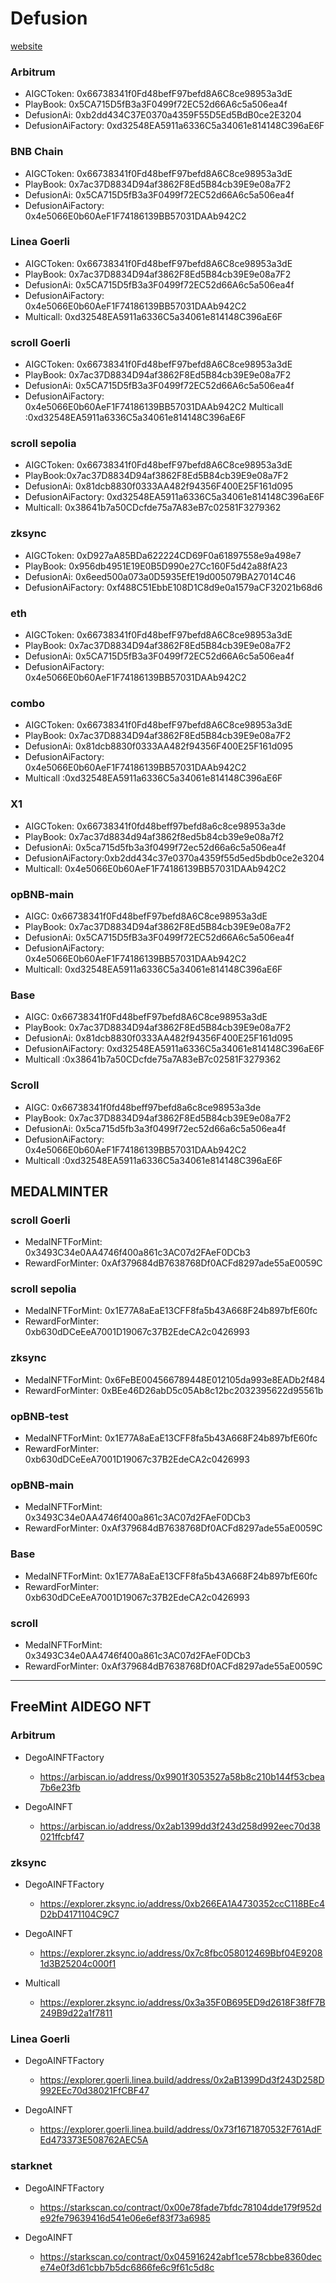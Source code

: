# Defusion

[website](https://defusion.ai/)

### Arbitrum
- AIGCToken: 0x66738341f0Fd48befF97befd8A6C8ce98953a3dE
- PlayBook: 0x5CA715D5fB3a3F0499f72EC52d66A6c5a506ea4f
- DefusionAi: 0xb2dd434C37E0370a4359F55D5Ed5BdB0ce2E3204
- DefusionAiFactory: 0xd32548EA5911a6336C5a34061e814148C396aE6F

### BNB Chain
- AIGCToken: 0x66738341f0Fd48befF97befd8A6C8ce98953a3dE
- PlayBook: 0x7ac37D8834D94af3862F8Ed5B84cb39E9e08a7F2
- DefusionAi: 0x5CA715D5fB3a3F0499f72EC52d66A6c5a506ea4f
- DefusionAiFactory: 0x4e5066E0b60AeF1F74186139BB57031DAAb942C2

### Linea Goerli
- AIGCToken: 0x66738341f0Fd48befF97befd8A6C8ce98953a3dE
- PlayBook: 0x7ac37D8834D94af3862F8Ed5B84cb39E9e08a7F2
- DefusionAi: 0x5CA715D5fB3a3F0499f72EC52d66A6c5a506ea4f
- DefusionAiFactory: 0x4e5066E0b60AeF1F74186139BB57031DAAb942C2
- Multicall: 0xd32548EA5911a6336C5a34061e814148C396aE6F

### scroll Goerli
- AIGCToken: 0x66738341f0Fd48befF97befd8A6C8ce98953a3dE
- PlayBook: 0x7ac37D8834D94af3862F8Ed5B84cb39E9e08a7F2
- DefusionAi: 0x5CA715D5fB3a3F0499f72EC52d66A6c5a506ea4f
- DefusionAiFactory: 0x4e5066E0b60AeF1F74186139BB57031DAAb942C2
Multicall :0xd32548EA5911a6336C5a34061e814148C396aE6F

### scroll sepolia
- AIGCToken: 0x66738341f0Fd48befF97befd8A6C8ce98953a3dE
- PlayBook:0x7ac37D8834D94af3862F8Ed5B84cb39E9e08a7F2
- DefusionAi: 0x81dcb8830f0333AA482f94356F400E25F161d095
- DefusionAiFactory: 0xd32548EA5911a6336C5a34061e814148C396aE6F
- Multicall: 0x38641b7a50CDcfde75a7A83eB7c02581F3279362

### zksync
- AIGCToken: 0xD927aA85BDa622224CD69F0a61897558e9a498e7
- PlayBook: 0x956db4951E19E0B5D990e27Cc160F5d42a88fA23
- DefusionAi: 0x6eed500a073a0D5935EfE19d005079BA27014C46
- DefusionAiFactory: 0xf488C51EbbE108D1C8d9e0a1579aCF32021b68d6

### eth
- AIGCToken: 0x66738341f0Fd48befF97befd8A6C8ce98953a3dE
- PlayBook: 0x7ac37D8834D94af3862F8Ed5B84cb39E9e08a7F2
- DefusionAi: 0x5CA715D5fB3a3F0499f72EC52d66A6c5a506ea4f
- DefusionAiFactory: 0x4e5066E0b60AeF1F74186139BB57031DAAb942C2

### combo
- AIGCToken: 0x66738341f0Fd48befF97befd8A6C8ce98953a3dE
- PlayBook: 0x7ac37D8834D94af3862F8Ed5B84cb39E9e08a7F2
- DefusionAi: 0x81dcb8830f0333AA482f94356F400E25F161d095
- DefusionAiFactory: 0x4e5066E0b60AeF1F74186139BB57031DAAb942C2
- Multicall :0xd32548EA5911a6336C5a34061e814148C396aE6F

### X1
- AIGCToken: 0x66738341f0fd48beff97befd8a6c8ce98953a3de
- PlayBook: 0x7ac37d8834d94af3862f8ed5b84cb39e9e08a7f2
- DefusionAi: 0x5ca715d5fb3a3f0499f72ec52d66a6c5a506ea4f
- DefusionAiFactory:0xb2dd434c37e0370a4359f55d5ed5bdb0ce2e3204
- Multicall: 0x4e5066E0b60AeF1F74186139BB57031DAAb942C2

### opBNB-main
- AIGC: 0x66738341f0Fd48befF97befd8A6C8ce98953a3dE
- PlayBook: 0x7ac37D8834D94af3862F8Ed5B84cb39E9e08a7F2
- DefusionAi: 0x5CA715D5fB3a3F0499f72EC52d66A6c5a506ea4f
- DefusionAiFactory: 0x4e5066E0b60AeF1F74186139BB57031DAAb942C2
- Multicall: 0xd32548EA5911a6336C5a34061e814148C396aE6F

### Base
- AIGC: 0x66738341f0Fd48befF97befd8A6C8ce98953a3dE
- PlayBook: 0x7ac37D8834D94af3862F8Ed5B84cb39E9e08a7F2
- DefusionAi: 0x81dcb8830f0333AA482f94356F400E25F161d095
- DefusionAiFactory: 0xd32548EA5911a6336C5a34061e814148C396aE6F
- Multicall :0x38641b7a50CDcfde75a7A83eB7c02581F3279362

### Scroll
- AIGC: 0x66738341f0fd48beff97befd8a6c8ce98953a3de
- PlayBook: 0x7ac37D8834D94af3862F8Ed5B84cb39E9e08a7F2
- DefusionAi: 0x5ca715d5fb3a3f0499f72ec52d66a6c5a506ea4f
- DefusionAiFactory: 0x4e5066E0b60AeF1F74186139BB57031DAAb942C2
- Multicall :0xd32548EA5911a6336C5a34061e814148C396aE6F

## MEDALMINTER

### scroll Goerli
- MedalNFTForMint: 0x3493C34e0AA4746f400a861c3AC07d2FAeF0DCb3
- RewardForMinter: 0xAf379684dB7638768Df0ACFd8297ade55aE0059C

### scroll sepolia
- MedalNFTForMint: 0x1E77A8aEaE13CFF8fa5b43A668F24b897bfE60fc
- RewardForMinter: 0xb630dDCeEeA7001D19067c37B2EdeCA2c0426993

### zksync
- MedalNFTForMint: 0x6FeBE004566789448E012105da993e8EADb2f484
- RewardForMinter: 0xBEe46D26abD5c05Ab8c12bc2032395622d95561b

### opBNB-test
- MedalNFTForMint: 0x1E77A8aEaE13CFF8fa5b43A668F24b897bfE60fc
- RewardForMinter: 0xb630dDCeEeA7001D19067c37B2EdeCA2c0426993

### opBNB-main
- MedalNFTForMint: 0x3493C34e0AA4746f400a861c3AC07d2FAeF0DCb3
- RewardForMinter: 0xAf379684dB7638768Df0ACFd8297ade55aE0059C

### Base
- MedalNFTForMint: 0x1E77A8aEaE13CFF8fa5b43A668F24b897bfE60fc
- RewardForMinter: 0xb630dDCeEeA7001D19067c37B2EdeCA2c0426993

### scroll
- MedalNFTForMint: 0x3493C34e0AA4746f400a861c3AC07d2FAeF0DCb3
- RewardForMinter: 0xAf379684dB7638768Df0ACFd8297ade55aE0059C

----------------

## FreeMint AIDEGO NFT

### Arbitrum
- DegoAINFTFactory
    - https://arbiscan.io/address/0x9901f3053527a58b8c210b144f53cbea7b6e23fb

- DegoAINFT
    - https://arbiscan.io/address/0x2ab1399dd3f243d258d992eec70d38021ffcbf47

### zksync
- DegoAINFTFactory
    - https://explorer.zksync.io/address/0xb266EA1A4730352ccC118BEc4D2bD4171104C9C7

- DegoAINFT
    - https://explorer.zksync.io/address/0x7c8fbc058012469Bbf04E92081d3B25204c000f1

- Multicall
    - https://explorer.zksync.io/address/0x3a35F0B695ED9d2618F38fF7B249B9d22a1f7811

### Linea Goerli
- DegoAINFTFactory
    - https://explorer.goerli.linea.build/address/0x2aB1399Dd3f243D258D992EEc70d38021FfCBF47

- DegoAINFT
    - https://explorer.goerli.linea.build/address/0x73f1671870532F761AdFEd473373E508762AEC5A

### starknet
- DegoAINFTFactory
    - https://starkscan.co/contract/0x00e78fade7bfdc78104dde179f952de92fe79639416d541e06e6ef83f73a6985
    
- DegoAINFT
    - https://starkscan.co/contract/0x045916242abf1ce578cbbe8360dece74e0f3d61cbb7b5dc6866fe6c9f61c5d8c
